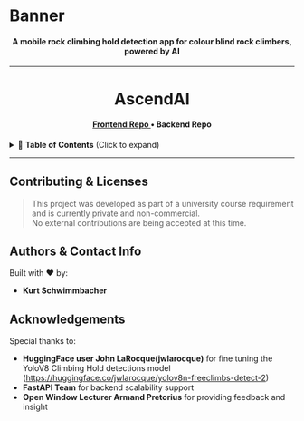 <h1> Banner </h1>
<h4 align="center"> A mobile rock climbing hold detection app for colour blind rock climbers, powered by AI</h4>

--- 
<h1 align="center">AscendAI</h1>
<h4 align="center"> <a href=https://github.com/KurtSchwimmbacher/AscendAI.git> Frontend Repo </a> • Backend Repo</h4>
<details>
<summary>📑 <strong>Table of Contents</strong> (Click to expand)</summary>
</details>



---
## Contributing & Licenses
> This project was developed as part of a university course requirement and is currently private and non-commercial.  
No external contributions are being accepted at this time. 

## Authors & Contact Info
Built with ❤️ by:
- **Kurt Schwimmbacher**
  
## Acknowledgements 
Special thanks to:
- **HuggingFace user John LaRocque(jwlarocque)** for fine tuning the YoloV8 Climbing Hold detections model (https://huggingface.co/jwlarocque/yolov8n-freeclimbs-detect-2)
- **FastAPI Team** for backend scalability support
- **Open Window Lecturer Armand Pretorius** for providing feedback and insight

